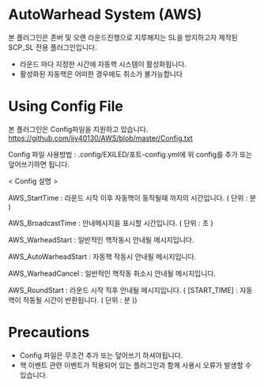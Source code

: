 # AutoWarhead System (AWS)
본 플러그인은 존버 및 오랜 라운드진행으로 지루해지는 SL을 방지하고자 제작된 SCP_SL 전용 플러그인입니다.


 - 라운드 마다 지정한 시간에 자동핵 시스템이 활성화됩니다.
 - 활성화된 자동핵은 어떠한 경우에도 취소가 불가능합니다


# Using Config File
본 플러그인은 Config파일을 지원하고 있습니다.
https://github.com/jjy40130/AWS/blob/master/Config.txt

Config 파일 사용방법 : .config/EXILED/포트-config.yml에 위 config를 추가 또는 덮어쓰기하면 됩니다.



< Config 설명 >

AWS_StartTime : 라운드 시작 이후 자동핵이 동작될때 까지의 시간입니다. ( 단위 : 분 )

AWS_BroadcastTime : 안내메시지을 표시할 시간입니다. ( 단위 : 초 )

AWS_WarheadStart : 일반적인 핵작동시 안내될 메시지입니다.

AWS_AutoWarheadStart : 자동핵 작동시 안내될 메시지입니다.

AWS_WarheadCancel : 일반적인 핵작동 취소시 안내될 메시지입니다.

AWS_RoundStart : 라운드 시작 직후 안내될 메시지입니다. ( [START_TIME] : 자동핵이 작동될 시간이 반환됩니다. ( 단위 : 분 ))


# Precautions

 - Config 파일은 무조건 추가 또는 덮어쓰기 하셔야됩니다.
 - 핵 이벤트 관련 이벤트가 적용되어 있는 플러그인과 함께 사용시 오류가 발생할 수 있습니다.
